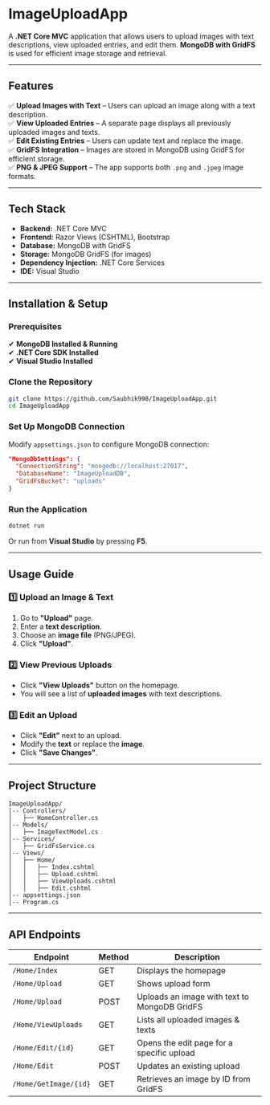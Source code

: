 # **ImageUploadApp**  

A **.NET Core MVC** application that allows users to upload images with text descriptions, view uploaded entries, and edit them. **MongoDB with GridFS** is used for efficient image storage and retrieval.

---

## **Features**  

✅ **Upload Images with Text** – Users can upload an image along with a text description.  
✅ **View Uploaded Entries** – A separate page displays all previously uploaded images and texts.  
✅ **Edit Existing Entries** – Users can update text and replace the image.  
✅ **GridFS Integration** – Images are stored in MongoDB using GridFS for efficient storage.  
✅ **PNG & JPEG Support** – The app supports both `.png` and `.jpeg` image formats.    

---

## **Tech Stack**  

- **Backend:** .NET Core MVC  
- **Frontend:** Razor Views (CSHTML), Bootstrap  
- **Database:** MongoDB with GridFS  
- **Storage:** MongoDB GridFS (for images)  
- **Dependency Injection:** .NET Core Services  
- **IDE:** Visual Studio  

---

## **Installation & Setup**  

### **Prerequisites**  
✔ **MongoDB Installed & Running**  
✔ **.NET Core SDK Installed**  
✔ **Visual Studio Installed**  

### **Clone the Repository**  
```sh
git clone https://github.com/Saubhik998/ImageUploadApp.git
cd ImageUploadApp
```

### **Set Up MongoDB Connection**  
Modify `appsettings.json` to configure MongoDB connection:  
```json
"MongoDbSettings": {
  "ConnectionString": "mongodb://localhost:27017",
  "DatabaseName": "ImageUploadDB",
  "GridFsBucket": "uploads"
}
```

### **Run the Application**  
```sh
dotnet run
```
Or run from **Visual Studio** by pressing **F5**.  

---

## **Usage Guide**  

### **1️⃣ Upload an Image & Text**  
1. Go to **"Upload"** page.  
2. Enter a **text description**.  
3. Choose an **image file** (PNG/JPEG).  
4. Click **"Upload"**.  

### **2️⃣ View Previous Uploads**  
- Click **"View Uploads"** button on the homepage.  
- You will see a list of **uploaded images** with text descriptions.  

### **3️⃣ Edit an Upload**  
- Click **"Edit"** next to an upload.  
- Modify the **text** or replace the **image**.  
- Click **"Save Changes"**.  

---

## **Project Structure**  

```
ImageUploadApp/
│-- Controllers/
│   ├── HomeController.cs
│-- Models/
│   ├── ImageTextModel.cs
│-- Services/
│   ├── GridFsService.cs
│-- Views/
│   ├── Home/
│   │   ├── Index.cshtml
│   │   ├── Upload.cshtml
│   │   ├── ViewUploads.cshtml
│   │   ├── Edit.cshtml
│-- appsettings.json
│-- Program.cs

```

---

## **API Endpoints**  

| **Endpoint**            | **Method** | **Description**                                  
|-------------------------|------------|-----------------------------------------------
| `/Home/Index`           | GET        | Displays the homepage                           
| `/Home/Upload`          | GET        | Shows upload form                               
| `/Home/Upload`          | POST       | Uploads an image with text to MongoDB GridFS   
| `/Home/ViewUploads`     | GET        | Lists all uploaded images & texts              
| `/Home/Edit/{id}`       | GET        | Opens the edit page for a specific upload      
| `/Home/Edit`            | POST       | Updates an existing upload                     
| `/Home/GetImage/{id}`   | GET        | Retrieves an image by ID from GridFS           





